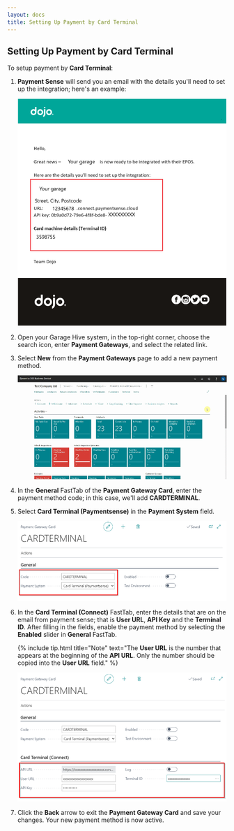 ```yaml
---
layout: docs
title: Setting Up Payment by Card Terminal
---
```


## Setting Up Payment by Card Terminal
To setup payment by **Card Terminal**:
1. **Payment Sense** will send you an email with the details you'll need to set up the integration; here's an example:

   ![](media/garagehive-card-terminal1.png)

2. Open your Garage Hive system, in the top-right corner, choose the search icon, enter **Payment Gateways**, and select the related link.
3. Select **New** from the **Payment Gateways** page to add a new payment method.

   ![](media/garagehive-card-terminal2.gif)

4. In the **General** FastTab of the **Payment Gateway Card**, enter the payment method code; in this case, we'll add **CARDTERMINAL**.
5. Select **Card Terminal (Paymentsense)** in the **Payment System** field.

   ![](media/garagehive-card-terminal3.png)

6. In the **Card Terminal (Connect)** FastTab, enter the details that are on the email from payment sense; that is **User URL**, **API Key** and the **Terminal ID**. After filling in the fields, enable the payment method by selecting the **Enabled** slider in **General** FastTab.

   {% include tip.html title="Note" text="The **User URL** is the number that appears at the beginning of the **API URL**. Only the number should be copied into the **User URL** field." %}

     ![](media/garagehive-card-terminal4.png)

7. Click the **Back** arrow to exit the **Payment Gateway Card** and save your changes. Your new payment method is now active.
 
